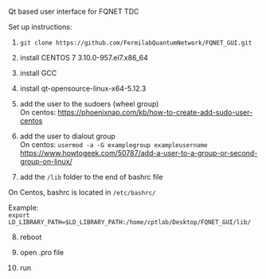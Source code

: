 Qt based user interface for FQNET TDC

Set up instructions:

1. `git clone https://github.com/FermilabQuantumNetwork/FQNET_GUI.git`

2. install CENTOS 7 3.10.0-957.el7.x86_64

3. install GCC

4. install qt-opensource-linux-x64-5.12.3

5. add the user to the sudoers (wheel group) \
On centos: 
https://phoenixnap.com/kb/how-to-create-add-sudo-user-centos

6. add the user to dialout group\
On centos: `usermod -a -G examplegroup exampleusername` \
https://www.howtogeek.com/50787/add-a-user-to-a-group-or-second-group-on-linux/

7. add the `/lib` folder to the end of bashrc file

On Centos, bashrc is located in `/etc/bashrc/` 

Example: \
`export LD_LIBRARY_PATH=$LD_LIBRARY_PATH:/home/cptlab/Desktop/FQNET_GUI/lib/`

8. reboot

9. open .pro file

10. run


